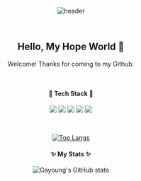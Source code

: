 <div align='center'>
	
![header](https://capsule-render.vercel.app/api?type=Waving&color=8977AD&height=370&section=header&text=Gayoung's%20GitHub&animation=fadeIn&fontColor=ffffff&fontSize=80)
	
<br/>
	
## Hello, My Hope World 👋 
Welcome! Thanks for coming to my Github.
  
<br/>
  
#### 🌱 Tech Stack 🌱
<img src="https://img.shields.io/badge/Flutter-02569B?style=flat&logo=Flutter&logoColor=white"> <img src="https://img.shields.io/badge/JavaScript-F7DF1E?style=flat&logo=JavaScript&logoColor=white">  <img src="https://img.shields.io/badge/CSS3-1572B6?style=flat&logo=CSS3&logoColor=white"> <img src="https://img.shields.io/badge/HTML5-E34F26?style=flat&logo=HTML5&logoColor=white"> <img src="https://img.shields.io/badge/GitHub-181717?style=flat&logo=GitHub&logoColor=white">

<br/>

[![Top Langs](https://github-readme-stats.vercel.app/api/top-langs/?username=Gayoung&layout=compact)](https://github.com/gayoung0316/github-readme-stats)

  
#### ✨ My Stats ✨
![Gayoung's GitHub stats](https://github-readme-stats.vercel.app/api?username=gayoung0316&show_icons=true)
</div>

<!--
**gayoung0316/gayoung0316** is a ✨ _special_ ✨ repository because its `README.md` (this file) appears on your GitHub profile.

Here are some ideas to get you started:

- 🔭 I’m currently working on ...
- 🌱 I’m currently learning ...
- 👯 I’m looking to collaborate on ...
- 🤔 I’m looking for help with ...
- 💬 Ask me about ...
- 📫 How to reach me: ...
- 😄 Pronouns: ...
- ⚡ Fun fact: ...
-->
